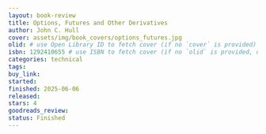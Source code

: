 ```yaml
---
layout: book-review
title: Options, Futures and Other Derivatives
author: John C. Hull
cover: assets/img/book_covers/options_futures.jpg
olid: # use Open Library ID to fetch cover (if no `cover` is provided)
isbn: 1292410655 # use ISBN to fetch cover (if no `olid` is provided, dashes are optional)
categories: technical
tags:
buy_link:
started: 
finished: 2025-06-06
released:
stars: 4
goodreads_review:
status: Finished
---
```

